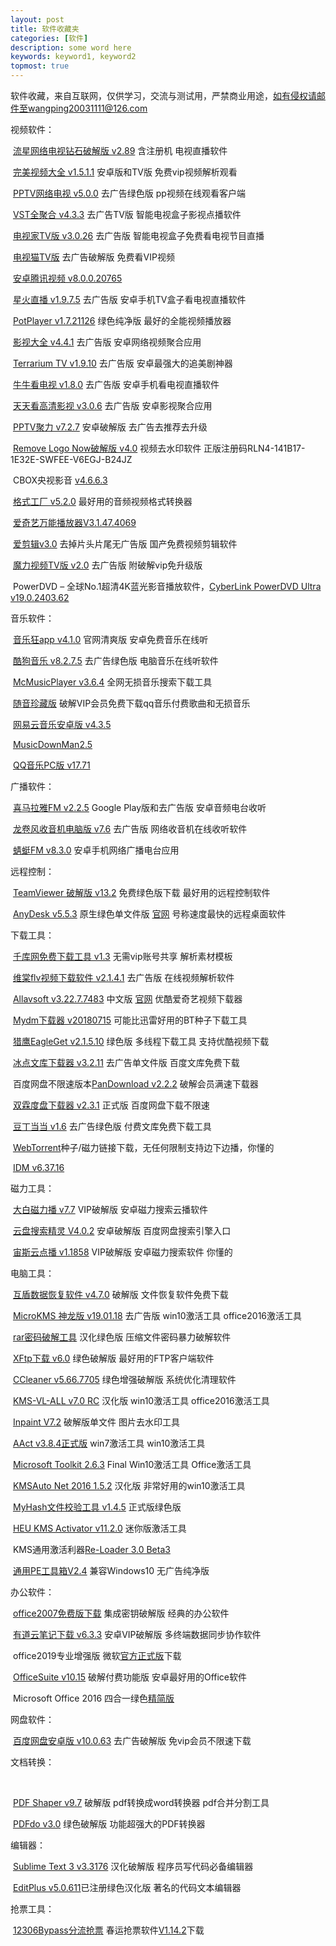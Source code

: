 ```yaml
---
layout: post
title: 软件收藏夹
categories: [软件]
description: some word here
keywords: keyword1, keyword2
topmost: true
---
```




软件收藏，来自互联网，仅供学习，交流与测试用，严禁商业用途，如有侵权请邮件至wangping20031111@126.com

视频软件：

​                   [流星网络电视钻石破解版 v2.89](https://warden22.lanzous.com/izB2re5m6sf) 含注册机 电视直播软件

​                   [完美视频大全 v1.5.1.1](https://warden22.lanzous.com/iRFRke584qh) 安卓版和TV版 免费vip视频解析观看

​                   [PPTV网络电视 v5.0.0](https://warden22.lanzous.com/i1Q9ye57fne) 去广告绿色版 pp视频在线观看客户端

​                   [VST全聚合 v4.3.3](https://warden22.lanzous.com/ioWMhe56tuj) 去广告TV版 智能电视盒子影视点播软件

​                   [电视家TV版 v3.0.26](https://warden22.lanzous.com/ifNMfe55yeh) 去广告版 智能电视盒子免费看电视节目直播

​                   [电视猫TV版](https://warden22.lanzous.com/iBfgle54zad) 去广告破解版 免费看VIP视频

​                   [安卓腾讯视频 v8.0.0.20765](https://warden22.lanzous.com/inymye54yda)

​                   [星火直播 v1.9.7.5](https://warden22.lanzous.com/i6tx9e54dkb) 去广告版 安卓手机TV盒子看电视直播软件

​                   [PotPlayer v1.7.21126](https://warden22.lanzous.com/irKoye542ni) 绿色纯净版 最好的全能视频播放器

​                   [影视大全 v4.4.1](https://warden22.lanzous.com/ivxh2e53rkj) 去广告版 安卓网络视频聚合应用

​                   [Terrarium TV v1.9.10](https://warden22.lanzous.com/i1kHhe53qeh) 去广告版 安卓最强大的追美剧神器

​                   [牛牛看电视 v1.8.0](https://warden22.lanzous.com/imSP4e538oj) 去广告版 安卓手机看电视直播软件

​                   [天天看高清影视 v3.0.6](https://warden22.lanzous.com/iAKOVe52ize) 去广告版 安卓影视聚合应用

​                   [PPTV聚力 v7.2.7](https://warden22.lanzous.com/iBaNwe52ikj) 安卓破解版 去广告去推荐去升级

​                   [Remove Logo Now破解版 v4.0](https://warden22.lanzous.com/inKFYe51uuf) 视频去水印软件 正版注册码RLN4-141B17-1E32E-SWFEE-V6EGJ-B24JZ

​                   CBOX央视影音 [v4.6.6.3](https://warden22.lanzous.com/igL6Xe51mqd)

​                   [格式工厂 v5.2.0](https://warden22.lanzous.com/iOcKye50ejc) 最好用的音频视频格式转换器

​                   [爱奇艺万能播放器V3.1.47.4069](https://warden22.lanzous.com/io51ae50xgd)

​                   [爱剪辑v3.0](https://cloud.189.cn/t/jqqa63NjE7bi) 去掉片头片尾无广告版 国产免费视频剪辑软件

​                   [魔力视频TV版 v2.0](https://warden22.lanzous.com/i4gOJe4ze7e) 去广告版 附破解vip免升级版

​                   PowerDVD – 全球No.1超清4K蓝光影音播放软件，[CyberLink PowerDVD Ultra v19.0.2403.62](https://cloud.189.cn/t/3UVNN3YnMVRn)

音乐软件：

​                   [音乐狂app v4.1.0](https://warden22.lanzous.com/i58Gve5mq6d) 官网清爽版 安卓免费音乐在线听

​                   [酷狗音乐 v8.2.7.5](https://warden22.lanzous.com/ibYmQe56l2d) 去广告绿色版 电脑音乐在线听软件

​                   [McMusicPlayer v3.6.4](https://warden22.lanzous.com/itkjTe56avg) 全网无损音乐搜索下载工具

​                   [随音珍藏版](https://warden22.lanzous.com/i7Cape5563i) 破解VIP会员免费下载qq音乐付费歌曲和无损音乐

​                   [网易云音乐安卓版 v4.3.5](https://warden22.lanzous.com/i3Exie5122j)

​                   [MusicDownMan2.5](https://warden22.lanzous.com/iHfFee4tb7a)

​                   [QQ音乐PC版 v17.71](https://warden22.lanzous.com/ichg7e4t1ha)

广播软件：

​                  [喜马拉雅FM v2.2.5](https://warden22.lanzous.com/ixDJye57xod) Google Play版和去广告版 安卓音频电台收听

​                  [龙卷风收音机电脑版 v7.6](https://warden22.lanzous.com/iVTA1e577ve) 去广告版 网络收音机在线收听软件

​                  [蜻蜓FM v8.3.0](https://warden22.lanzous.com/it0gGe53epg) 安卓手机网络广播电台应用

远程控制：

​                  [TeamViewer 破解版 v13.2](https://warden22.lanzous.com/i02Aae56poj) 免费绿色版下载 最好用的远程控制软件

​                  [AnyDesk v5.5.3](https://warden22.lanzous.com/iK97le5691a) 原生绿色单文件版 [官网](https://download.anydesk.com/AnyDesk.exe) 号称速度最快的远程桌面软件

下载工具：

​                  [千库网免费下载工具 v1.3](https://warden22.lanzous.com/i1y21e5lsbe) 无需vip账号共享 解析素材模板

​                  [维棠flv视频下载软件 v2.1.4.1](https://warden22.lanzous.com/iTWg7e56y4d) 去广告版 在线视频解析软件

​                  [Allavsoft v3.22.7.7483](https://warden22.lanzous.com/iAqdye552vc) 中文版 [官网](https://www.allavsoft.com/downloads/allavsoft.exe) 优酷爱奇艺视频下载器

​                  [Mydm下载器 v20180715](https://warden22.lanzous.com/iNg0Ue54kbe) 可能比迅雷好用的BT种子下载工具

​                  [猎鹰EagleGet v2.1.5.10](https://warden22.lanzous.com/ibSdve53sch) 绿色版 多线程下载工具 支持优酷视频下载

​                  [冰点文库下载器 v3.2.11](https://warden22.lanzous.com/iR1t5e53pre) 去广告单文件版 百度文库免费下载

​                  百度网盘不限速版本[PanDownload v2.2.2](https://warden22.lanzous.com/i8T00e53d6b) 破解会员满速下载器

​                  [双霖度盘下载器 v2.3.1](https://warden22.lanzous.com/ikcFne52wha) 正式版 百度网盘下载不限速

​                  [豆丁当当 v1.6](https://warden22.lanzous.com/iCNUqe51pkf) 去广告绿色版 付费文库免费下载工具

​                  [WebTorrent](https://webtorrent.io/desktop/)种子/磁力链接下载，无任何限制支持边下边播，你懂的

​                  [IDM v6.37.16](https://warden22.lanzous.com/ivPrde4vrne)

磁力工具：

​                   [大白磁力播 v7.7](https://warden22.lanzous.com/iZlUpe57pri) VIP破解版 安卓磁力搜索云播软件

​                   [云盘搜索精灵 V4.0.2](https://warden22.lanzous.com/iQIvre57ixc) 安卓破解版 百度网盘搜索引擎入口

​                   [宙斯云点播 v1.1858](https://warden22.lanzous.com/i6cIKe534xe) VIP破解版 安卓磁力搜索软件 你懂的

电脑工具：

​                   [互盾数据恢复软件 v4.7.0](https://warden22.lanzous.com/iE6nIe5loed) 破解版 文件恢复软件免费下载

​                   [MicroKMS 神龙版 v19.01.18](https://warden22.lanzous.com/iboQRe5lbab) 去广告版 win10激活工具 office2016激活工具

​                   [rar密码破解工具](https://warden22.lanzous.com/irY1Ee582qf) 汉化绿色版 压缩文件密码暴力破解软件

​                   [XFtp下载 v6.0](https://warden22.lanzous.com/is4Q3e57s3c) 绿色破解版 最好用的FTP客户端软件

​                   [CCleaner v5.66.7705](https://warden22.lanzous.com/iWMB4e54eqd) 绿色增强破解版 系统优化清理软件

​                   [KMS-VL-ALL v7.0 RC](https://warden22.lanzous.com/ibsjre51jcb) 汉化版 win10激活工具 office2016激活工具

​                   [Inpaint V7.2](https://warden22.lanzous.com/i33v6e50jgj) 破解版单文件 图片去水印工具

​                   [AAct v3.8.4正式版](https://warden22.lanzous.com/iHbXie4yxkf) win7激活工具 win10激活工具

​                   [Microsoft Toolkit 2.6.3](https://warden22.lanzous.com/i30yKe4xxva) Final Win10激活工具 Office激活工具

​                   [KMSAuto Net 2016 1.5.2](https://warden22.lanzous.com/iIsWRe4vwcd) 汉化版 非常好用的win10激活工具

​                   [MyHash文件校验工具 v1.4.5](https://warden22.lanzous.com/iJLYHe4rofe) 正式版绿色版

​                   [HEU KMS Activator v11.2.0](https://warden22.lanzous.com/ijhk3e4rjyd) 迷你版激活工具

​                   KMS通用激活利器[Re-Loader 3.0 Beta3](https://warden22.lanzous.com/iFVFve4re5e)

​                   [通用PE工具箱V2.4](https://cloud.189.cn/t/An267vbIZram) 兼容Windows10 无广告纯净版

办公软件：

​                   [office2007免费版下载](https://warden22.lanzous.com/iiUnUe5800h) 集成密钥破解版 经典的办公软件

​                   [有道云笔记下载 v6.3.3](https://warden22.lanzous.com/iyozYe57uxe) 安卓VIP破解版 多终端数据同步协作软件

​                   office2019专业增强版 微软[官方正式版](http://officecdn.microsoft.com/pr/492350f6-3a01-4f97-b9c0-c7c6ddf67d60/media/zh-cn/ProPlus2019Retail.img)下载

​                   [OfficeSuite v10.15](https://warden22.lanzous.com/iulnee54scd) 破解付费功能版 安卓最好用的Office软件

​                   Microsoft Office 2016 四合一绿色[精简版](https://cloud.189.cn/t/e6NzyqYjU32e)

网盘软件：

​                   [百度网盘安卓版 v10.0.63](https://warden22.lanzous.com/iSS0ke52shg) 去广告破解版 免vip会员不限速下载

文档转换：

​                  

​                   [PDF Shaper v9.7](https://warden22.lanzous.com/imWhxe56c9g) 破解版 pdf转换成word转换器 pdf合并分割工具

​                   [PDFdo v3.0](https://warden22.lanzous.com/iIiGZe51trg) 绿色破解版 功能超强大的PDF转换器

编辑器：

​                   [Sublime Text 3 v3.3176](https://warden22.lanzous.com/iHOK3e53gad) 汉化破解版 程序员写代码必备编辑器

​                   [EditPlus v5.0.611](https://warden22.lanzous.com/idKFme50l8d)已注册绿色汉化版 著名的代码文本编辑器

抢票工具：

​                   [12306Bypass分流抢票](https://www.bypass.cn/) 春运抢票软件[V1.14.2](https://warden22.lanzous.com/ixApqe4tgzi)下载

